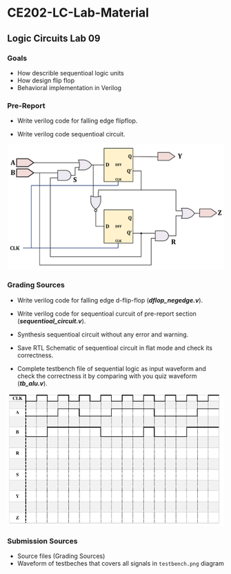 # CE202-LC-Lab-Material

## Logic Circuits Lab 09

### Goals

- How describle sequentioal logic units 
- How design flip flop
- Behavioral implementation in Verilog

### Pre-Report
* Write verilog code for falling edge flipflop.

* Write verilog code sequentioal circuit.

![SEQUENTIAL](./raw/sequential.png)

### Grading Sources

* Write verilog code for falling edge d-flip-flop (***dflop_negedge.v***).

* Write verilog code for sequentioal curcuit of pre-report section (***sequentioal_circuit.v***).

* Synthesis sequentioal circuit without any error and warning.

* Save RTL Schematic of sequentioal circuit in flat mode and check its correctness.

* Complete testbench file of sequential logic as input waveform and check the correctness it by comparing with you quiz waveform (***tb_alu.v***).

![SEQUENTIAL_WAVE](./raw/sequential_wave.png)

### Submission Sources
* Source files (Grading Sources)
* Waveform of testbeches that covers all signals in `testbench.png` diagram
